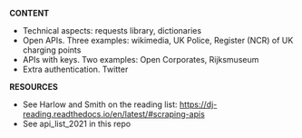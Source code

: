 **CONTENT**

- Technical aspects: requests library, dictionaries
- Open APIs. Three examples: wikimedia, UK Police, Register (NCR) of UK charging points
- APIs with keys. Two examples: Open Corporates, Rijksmuseum
- Extra authentication. Twitter

**RESOURCES**
- See Harlow and Smith on the reading list: https://dj-reading.readthedocs.io/en/latest/#scraping-apis
- See api_list_2021 in this repo
